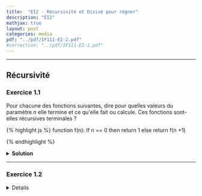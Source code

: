 ```yaml
---
title:  "EI2 - Récursivité et Divisé pour régner"
description: "EI2"
mathjax: true
layout: post
categories: media
pdf: "../pdf/IF111-EI-2.pdf"
#correction: "../pdf/IF111-EI-1.pdf"
---
```




---

## Récursivité

### Exercice 1.1

Pour chacune des fonctions suivantes, dire pour quelles valeurs du paramètre *n* elle termine et ce qu'elle fait ou calcule. Ces fonctions sont-elles récursives terminales ?

{% highlight js %}
function f(n):
    If n == 0 then
        return 1
    else
        return f(n +1)

{% endhighlight %}


<details>
<summary><b>Solution</b></summary>
TODO
</details>

---

### Exercice 1.2



<details>
<details>
<summary><b>Solution</b></summary>
TODO
</details>
---
 
### Exercice 1.3

   
<details>
<summary><b>Solution</b></summary>

TODO

</details>
---

## Programmes itératifs

### Exercice 2.1




<details>
<summary><b>Solution</b></summary>

TODO

</details>

---

### Exercice 2.2



<details>
<summary><b>Solution</b></summary>

TODO

</details>

---

### Exercice 2.3


<details>
<summary><b>Solution</b></summary>

TODO

</details>

---

### Exercice 2.4


<details>
<summary><b>Solution</b></summary>

TODO

</details>

---

## Appels de sous programmes

### Exercice 3.1


<details>
<summary><b>Solution</b></summary>

TODO

</details>

---

### Exercice 3.2


<details>
<summary><b>Solution</b></summary>

TODO

</details>

---

### Exercice 3.3


<details>
<summary><b>Solution</b></summary>

TODO

</details>

---

### Exercice 3.4



<details>
<summary><b>Solution</b></summary>

TODO

</details>

---
